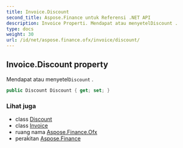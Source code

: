 ```yaml
---
title: Invoice.Discount
second_title: Aspose.Finance untuk Referensi .NET API
description: Invoice Properti. Mendapat atau menyetelDiscount .
type: docs
weight: 30
url: /id/net/aspose.finance.ofx/invoice/discount/
---
```

## Invoice.Discount property

Mendapat atau menyetel`Discount` .

```csharp
public Discount Discount { get; set; }
```

### Lihat juga

* class [Discount](../../discount/)
* class [Invoice](../)
* ruang nama [Aspose.Finance.Ofx](../../invoice/)
* perakitan [Aspose.Finance](../../../)


